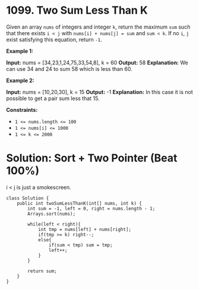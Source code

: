 # 1099. Two Sum Less Than K
Given an array  `nums`  of integers and integer  `k`, return the maximum  `sum`  such that there exists  `i < j`  with  `nums[i] + nums[j] = sum`  and  `sum < k`. If no  `i`,  `j`  exist satisfying this equation, return  `-1`.

**Example 1:**

**Input:** nums = [34,23,1,24,75,33,54,8], k = 60
**Output:** 58
**Explanation:** We can use 34 and 24 to sum 58 which is less than 60.

**Example 2:**

**Input:** nums = [10,20,30], k = 15
**Output:** -1
**Explanation:** In this case it is not possible to get a pair sum less that 15.

**Constraints:**

-   `1 <= nums.length <= 100`
-   `1 <= nums[i] <= 1000`
-   `1 <= k <= 2000`

# Solution: Sort + Two Pointer (Beat 100%)
i < j is just a smokescreen.

```
class Solution {
    public int twoSumLessThanK(int[] nums, int k) {
        int sum = -1, left = 0, right = nums.length - 1;
        Arrays.sort(nums);
        
        while(left < right){
            int tmp = nums[left] + nums[right];
            if(tmp >= k) right--;
            else{
                if(sum < tmp) sum = tmp;
                left++;
            }
        }
        
        return sum;
    }
}
```